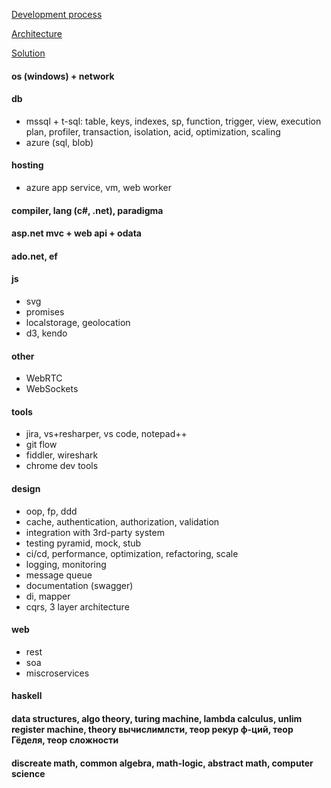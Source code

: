 [Development process](https://github.com/streamcode9/software-design/blob/master/development-process.md)

[Architecture](https://streamcode9.github.io/code/architecture.html)

[Solution](https://streamcode9.github.io/code/solution.html)

#### os (windows) + network
#### db
* mssql + t-sql: table, keys, indexes, sp, function, trigger, view, execution plan, profiler, transaction, isolation, acid, optimization, scaling
* azure (sql, blob)
#### hosting
* azure app service, vm, web worker
#### compiler, lang (c#, .net), paradigma
#### asp.net mvc + web api + odata
#### ado.net, ef
#### js
* svg
* promises
* localstorage, geolocation
* d3, kendo
#### other
* WebRTC
* WebSockets
#### tools
* jira, vs+resharper, vs code, notepad++
* git flow
* fiddler, wireshark
* chrome dev tools
#### design
* oop, fp, ddd
* cache, authentication, authorization, validation
* integration with 3rd-party system
* testing pyramid, mock, stub
* ci/cd, performance, optimization, refactoring, scale
* logging, monitoring
* message queue
* documentation (swagger)
* di, mapper
* cqrs, 3 layer architecture
#### web
* rest
* soa
* miscroservices
#### haskell
#### data structures, algo theory, turing machine, lambda calculus, unlim register machine, theory вычислимлсти, теор рекур ф-ций, теор Гёделя, теор сложности
#### discreate math, common algebra, math-logic, abstract math, computer science
